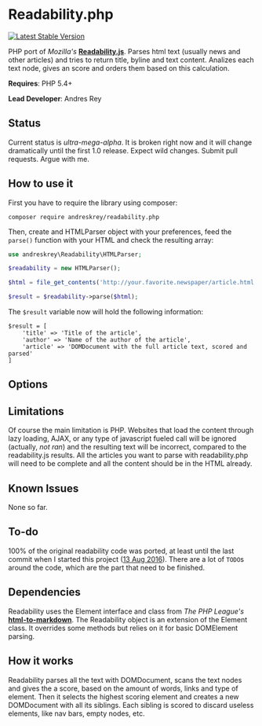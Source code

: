 # Readability.php
[![Latest Stable Version](https://poser.pugx.org/andreskrey/readability.php/v/stable)](https://packagist.org/packages/andreskrey/readability.php)

PHP port of *Mozilla's* **[Readability.js](https://github.com/mozilla/readability)**. Parses html text (usually news and other articles) and tries to return title, byline and text content. Analizes each text node, gives an score and orders them based on this calculation.

**Requires**: PHP 5.4+

**Lead Developer**: Andres Rey

## Status

Current status is *ultra-mega-alpha*. It is broken right now and it will change dramatically until the first 1.0 release. Expect wild changes. Submit pull requests. Argue with me.

## How to use it

First you have to require the library using composer:

`composer require andreskrey/readability.php`

Then, create and HTMLParser object with your preferences, feed the `parse()` function with your HTML and check the resulting array:

```php 
use andreskrey\Readability\HTMLParser;

$readability = new HTMLParser();

$html = file_get_contents('http://your.favorite.newspaper/article.html');

$result = $readability->parse($html);
```

The `$result` variable now will hold the following information:

```
$result = [
    'title' => 'Title of the article',
    'author' => 'Name of the author of the article',
    'article' => 'DOMDocument with the full article text, scored and parsed'
]
```

## Options

## Limitations

Of course the main limitation is PHP. Websites that load the content through lazy loading, AJAX, or any type of javascript fueled call will be ignored (actually, *not ran*) and the resulting text will be incorrect, compared to the readability.js results. All the articles you want to parse with readability.php will need to be complete and all the content should be in the HTML already.  

## Known Issues

None so far.

## To-do

100% of the original readability code was ported, at least until the last commit when I started this project ([13 Aug 2016](https://github.com/mozilla/readability/commit/71aa562387fa507b0bac30ae7144e1df7ba8a356)). There are a lot of `TODO`s around the code, which are the part that need to be finished.

## Dependencies

Readability uses the Element interface and class from *The PHP League's* **[html-to-markdown](https://github.com/thephpleague/html-to-markdown/)**. The Readability object is an extension of the Element class. It overrides some methods but relies on it for basic DOMElement parsing.

## How it works

Readability parses all the text with DOMDocument, scans the text nodes and gives the a score, based on the amount of words, links and type of element. Then it selects the highest scoring element and creates a new DOMDocument with all its siblings. Each sibling is scored to discard useless elements, like nav bars, empty nodes, etc.